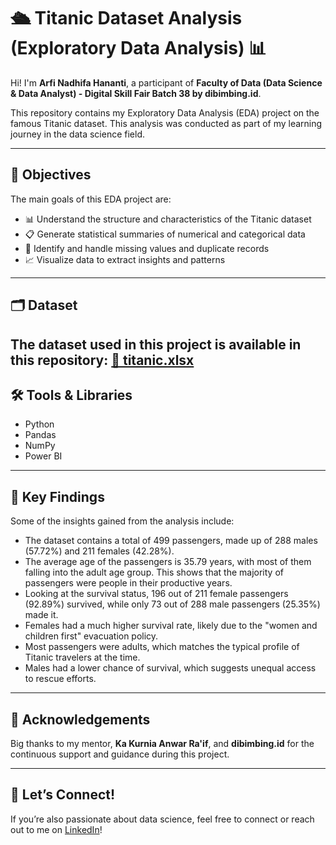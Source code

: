 # 🛳 Titanic Dataset Analysis (Exploratory Data Analysis) 📊

Hi! I'm **Arfi Nadhifa Hananti**, a participant of **Faculty of Data (Data Science & Data Analyst) - Digital Skill Fair Batch 38 by dibimbing.id**.

This repository contains my Exploratory Data Analysis (EDA) project on the famous Titanic dataset. This analysis was conducted as part of my learning journey in the data science field.

---

## 🧠 Objectives

The main goals of this EDA project are:

- 📊 Understand the structure and characteristics of the Titanic dataset  
- 📋 Generate statistical summaries of numerical and categorical data  
- 🧹 Identify and handle missing values and duplicate records  
- 📈 Visualize data to extract insights and patterns  

---

## 🗂 Dataset

The dataset used in this project is available in this repository: 
[🔗 titanic.xlsx](https://github.com/Arfi3/Titanic-Dataset-Analysis/blob/main/titanic.xlsx)
---

## 🛠 Tools & Libraries

- Python  
- Pandas  
- NumPy  
- Power BI

---

## 📌 Key Findings

Some of the insights gained from the analysis include:

- The dataset contains a total of 499 passengers, made up of 288 males (57.72%) and 211 females (42.28%).
- The average age of the passengers is 35.79 years, with most of them falling into the adult age group. This shows that the majority of passengers were people in their productive years.
- Looking at the survival status, 196 out of 211 female passengers (92.89%) survived, while only 73 out of 288 male passengers (25.35%) made it.
- Females had a much higher survival rate, likely due to the "women and children first" evacuation policy.
- Most passengers were adults, which matches the typical profile of Titanic travelers at the time.
- Males had a lower chance of survival, which suggests unequal access to rescue efforts.

---

## 🙌 Acknowledgements

Big thanks to my mentor, **Ka Kurnia Anwar Ra'if**, and **dibimbing.id** for the continuous support and guidance during this project.

---

## 🚀 Let’s Connect!

If you’re also passionate about data science, feel free to connect or reach out to me on [LinkedIn](https://www.linkedin.com/in/arfi-nadhifa-hananti/)!
